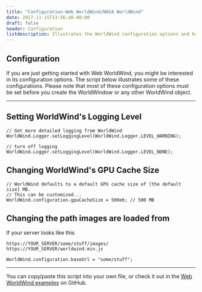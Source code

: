 ```yaml
---
title: "Configuration-Web WorldWind/NASA WorldWind"
date: 2017-11-15T13:56:48-08:00
draft: false
header: Configuration
listdescription: Illustrates the WorldWind configuration options and how to set them.
---
```


## Configuration

If you are just getting started with Web WorldWind, you might be interested in its configuration options. The script
below illustrates some of these configurations. Please note that most of these configuration options must be set
before you create the WorldWindow or any other WorldWind object.

---

## Setting WorldWind's Logging Level

    // Get more detailed logging from WorldWind
    WorldWind.Logger.setLoggingLevel(WorldWind.Logger.LEVEL_WARNING);

    // turn off logging
    WorldWind.Logger.setLoggingLevel(WorldWind.Logger.LEVEL_NONE);

## Changing WorldWind's GPU Cache Size

    // WorldWind defaults to a default GPU cache size of [the default size] MB. 
    // This can be customized...
    WorldWind.configuration.gpuCacheSize = 500e6; // 500 MB

## Changing the path images are loaded from

If your server looks like this

    https://YOUR_SERVER/some/stuff/images/
    https://YOUR_SERVER/worldwind.min.js

    WorldWind.configuration.baseUrl = "some/stuff";

---

You can copy/paste this script into your own file, or check it out in the [Web WorldWind examples](https://github.com/NASAWorldWind/WebWorldWind/tree/develop/examples)
on GitHub.